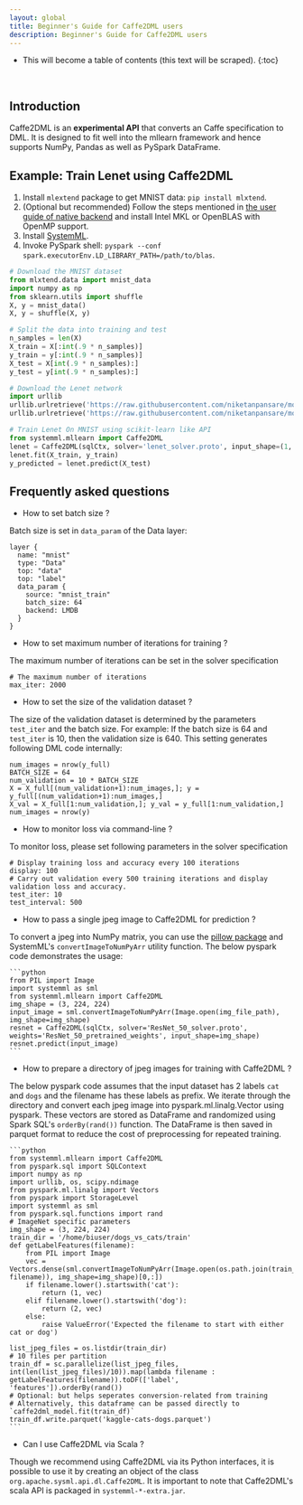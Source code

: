 ```yaml
---
layout: global
title: Beginner's Guide for Caffe2DML users
description: Beginner's Guide for Caffe2DML users
---
```

<!--
{% comment %}
Licensed to the Apache Software Foundation (ASF) under one or more
contributor license agreements.  See the NOTICE file distributed with
this work for additional information regarding copyright ownership.
The ASF licenses this file to you under the Apache License, Version 2.0
(the "License"); you may not use this file except in compliance with
the License.  You may obtain a copy of the License at

http://www.apache.org/licenses/LICENSE-2.0

Unless required by applicable law or agreed to in writing, software
distributed under the License is distributed on an "AS IS" BASIS,
WITHOUT WARRANTIES OR CONDITIONS OF ANY KIND, either express or implied.
See the License for the specific language governing permissions and
limitations under the License.
{% endcomment %}
-->

* This will become a table of contents (this text will be scraped).
{:toc}

<br/>

## Introduction

Caffe2DML is an **experimental API** that converts an Caffe specification to DML. 
It is designed to fit well into the mllearn framework and hence supports NumPy, Pandas as well as PySpark DataFrame.

## Example: Train Lenet using Caffe2DML

1. Install `mlextend` package to get MNIST data: `pip install mlxtend`.
2. (Optional but recommended) Follow the steps mentioned in [the user guide of native backend](http://apache.github.io/incubator-systemml/native-backend) and install Intel MKL or OpenBLAS with OpenMP support.
3. Install [SystemML](http://systemml.apache.org/install-systemml.html).
4. Invoke PySpark shell: `pyspark --conf spark.executorEnv.LD_LIBRARY_PATH=/path/to/blas`. 

```python
# Download the MNIST dataset
from mlxtend.data import mnist_data
import numpy as np
from sklearn.utils import shuffle
X, y = mnist_data()
X, y = shuffle(X, y)

# Split the data into training and test
n_samples = len(X)
X_train = X[:int(.9 * n_samples)]
y_train = y[:int(.9 * n_samples)]
X_test = X[int(.9 * n_samples):]
y_test = y[int(.9 * n_samples):]

# Download the Lenet network
import urllib
urllib.urlretrieve('https://raw.githubusercontent.com/niketanpansare/model_zoo/master/caffe/vision/lenet/mnist/lenet.proto', 'lenet.proto')
urllib.urlretrieve('https://raw.githubusercontent.com/niketanpansare/model_zoo/master/caffe/vision/lenet/mnist/lenet_solver.proto', 'lenet_solver.proto')

# Train Lenet On MNIST using scikit-learn like API
from systemml.mllearn import Caffe2DML
lenet = Caffe2DML(sqlCtx, solver='lenet_solver.proto', input_shape=(1, 28, 28)).set(debug=True).setStatistics(True)
lenet.fit(X_train, y_train)
y_predicted = lenet.predict(X_test)
```

## Frequently asked questions

- How to set batch size ?

Batch size is set in `data_param` of the Data layer:

	layer {
	  name: "mnist"
	  type: "Data"
	  top: "data"
	  top: "label"
	  data_param {
	    source: "mnist_train"
	    batch_size: 64
	    backend: LMDB
	  }
	}
	
- How to set maximum number of iterations for training ?

The maximum number of iterations can be set in the solver specification

	# The maximum number of iterations
	max_iter: 2000
	
- How to set the size of the validation dataset ?

The size of the validation dataset is determined by the parameters `test_iter` and the batch size. For example: If the batch size is 64 and 
`test_iter` is 10, then the validation size is 640. This setting generates following DML code internally:

	num_images = nrow(y_full)
	BATCH_SIZE = 64
	num_validation = 10 * BATCH_SIZE
	X = X_full[(num_validation+1):num_images,]; y = y_full[(num_validation+1):num_images,]
	X_val = X_full[1:num_validation,]; y_val = y_full[1:num_validation,]
	num_images = nrow(y) 

- How to monitor loss via command-line ?

To monitor loss, please set following parameters in the solver specification

	# Display training loss and accuracy every 100 iterations
	display: 100
	# Carry out validation every 500 training iterations and display validation loss and accuracy.
	test_iter: 10
	test_interval: 500
	
- How to pass a single jpeg image to Caffe2DML for prediction ?

To convert a jpeg into NumPy matrix, you can use the [pillow package](https://pillow.readthedocs.io/) and 
SystemML's  `convertImageToNumPyArr` utility function. The below pyspark code demonstrates the usage:
 
	```python
	from PIL import Image
	import systemml as sml
	from systemml.mllearn import Caffe2DML
	img_shape = (3, 224, 224)
	input_image = sml.convertImageToNumPyArr(Image.open(img_file_path), img_shape=img_shape)
	resnet = Caffe2DML(sqlCtx, solver='ResNet_50_solver.proto', weights='ResNet_50_pretrained_weights', input_shape=img_shape)
	resnet.predict(input_image)
	```

- How to prepare a directory of jpeg images for training with Caffe2DML ?

The below pyspark code assumes that the input dataset has 2 labels `cat` and `dogs` and the filename has these labels as prefix.
We iterate through the directory and convert each jpeg image into pyspark.ml.linalg.Vector using pyspark.
These vectors are stored as DataFrame and randomized using Spark SQL's `orderBy(rand())` function.
The DataFrame is then saved in parquet format to reduce the cost of preprocessing for repeated training.

	```python
	from systemml.mllearn import Caffe2DML
	from pyspark.sql import SQLContext
	import numpy as np
	import urllib, os, scipy.ndimage
	from pyspark.ml.linalg import Vectors
	from pyspark import StorageLevel
	import systemml as sml
	from pyspark.sql.functions import rand 
	# ImageNet specific parameters
	img_shape = (3, 224, 224)
	train_dir = '/home/biuser/dogs_vs_cats/train'
	def getLabelFeatures(filename):
		from PIL import Image
		vec = Vectors.dense(sml.convertImageToNumPyArr(Image.open(os.path.join(train_dir, filename)), img_shape=img_shape)[0,:])
		if filename.lower().startswith('cat'):
			return (1, vec)
		elif filename.lower().startswith('dog'):
			return (2, vec)
		else:
			raise ValueError('Expected the filename to start with either cat or dog')
	
	list_jpeg_files = os.listdir(train_dir)
	# 10 files per partition
	train_df = sc.parallelize(list_jpeg_files, int(len(list_jpeg_files)/10)).map(lambda filename : getLabelFeatures(filename)).toDF(['label', 'features']).orderBy(rand())
	# Optional: but helps seperates conversion-related from training
	# Alternatively, this dataframe can be passed directly to `caffe2dml_model.fit(train_df)`
	train_df.write.parquet('kaggle-cats-dogs.parquet')
	```

- Can I use Caffe2DML via Scala ?

Though we recommend using Caffe2DML via its Python interfaces, it is possible to use it by creating an object of the class
`org.apache.sysml.api.dl.Caffe2DML`. It is important to note that Caffe2DML's scala API is packaged in `systemml-*-extra.jar`.